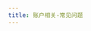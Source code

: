 ```yaml
---
title: 账户相关-常见问题
---
```


<script setup>
import TeamManage from '../../components/docManage.vue'
</script>

<TeamManage docId="2" />